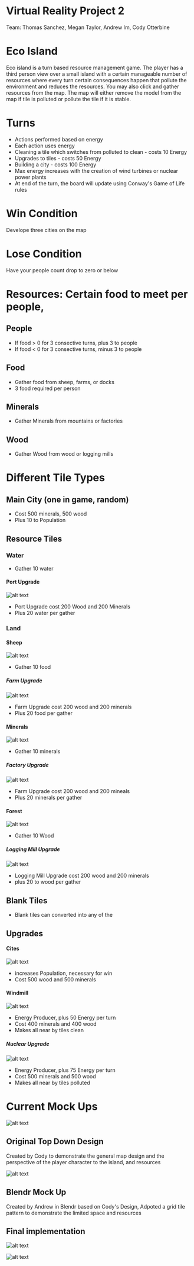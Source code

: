 # Virtual Reality Project 2
Team: Thomas Sanchez, Megan Taylor, Andrew Im, Cody Otterbine

# Eco Island
Eco island is a turn based resource management game. The player has a third person view over a small island with a certain manageable number of resources where every turn certain consequences happen that pollute the environment and reduces the resources. You may also click and gather resources from the map. The map will either remove the model from the map if tile is polluted or pollute the tile if it is  stable.   

# Turns
+ Actions performed based on energy
+ Each action uses energy
+ Cleaning a tile which switches from polluted to clean - costs 10 Energy
+ Upgrades to tiles - costs 50 Energy
+ Building a city - costs 100 Energy
+ Max energy increases with the creation of wind turbines or nuclear power plants
+ At end of the turn, the board will update using Conway's Game of Life rules 

# Win Condition
Develope three cities on the map

# Lose Condition
Have your people count drop to zero or below

# Resources: Certain food to meet per people, 
## People
+ If food > 0 for 3 consective turns, plus 3 to people
+ If food < 0 for 3 consective turns, minus 3 to people

## Food
+ Gather food from sheep, farms, or docks
+ 3 food required per person

## Minerals
+ Gather Minerals from mountains or factories

## Wood
+ Gather Wood from wood or logging mills

# Different Tile Types
## Main City (one in game, random)
* Cost 500 minerals, 500 wood
* Plus 10 to Population

## Resource Tiles

### Water
* Gather 10 water
#### Port Upgrade
![alt text](https://github.com/Thomas245166/Virtual_Reality_Project_2/blob/master/Mock%20Ups/Assets%20Picture/City.png)
* Port Upgrade cost 200 Wood and 200 Minerals
* Plus 20 water per gather
### Land

#### Sheep
![alt text](https://github.com/Thomas245166/Virtual_Reality_Project_2/blob/master/Mock%20Ups/Assets%20Picture/Sheep.png)
* Gather 10 food
##### Farm Upgrade
![alt text](https://github.com/Thomas245166/Virtual_Reality_Project_2/blob/master/Mock%20Ups/Assets%20Picture/Farm.png)
* Farm Upgrade cost 200 wood and 200 minerals
* Plus 20 food per gather

#### Minerals
![alt text](https://github.com/Thomas245166/Virtual_Reality_Project_2/blob/master/Mock%20Ups/Assets%20Picture/Mountain.png)
* Gather 10 minerals 
##### Factory Upgrade
![alt text](https://github.com/Thomas245166/Virtual_Reality_Project_2/blob/master/Mock%20Ups/Assets%20Picture/Factory.png)
* Farm Upgrade cost 200 wood and 200 mineals
* Plus 20 minerals per gather

#### Forest
![alt text](https://github.com/Thomas245166/Virtual_Reality_Project_2/blob/master/Mock%20Ups/Assets%20Picture/Forest.png)
* Gather 10 Wood
##### Logging Mill Upgrade
![alt text](https://github.com/Thomas245166/Virtual_Reality_Project_2/blob/master/Mock%20Ups/Assets%20Picture/Log%20Mill.png)
* Logging Mill Upgrade cost 200 wood and 200 minerals
* plus 20 to wood per gather

## Blank Tiles
* Blank tiles can converted into any of the

## Upgrades
#### Cites
![alt text](https://github.com/Thomas245166/Virtual_Reality_Project_2/blob/master/Mock%20Ups/Assets%20Picture/City.png)
* increases Population, necessary for win
* Cost 500 wood and 500 minerals
#### Windmill
![alt text](https://github.com/Thomas245166/Virtual_Reality_Project_2/blob/master/Mock%20Ups/Assets%20Picture/WindTurbine.png)
* Energy Producer, plus 50 Energy per turn
* Cost 400 minerals and 400 wood
* Makes all near by tiles clean
##### Nuclear Upgrade
![alt text](https://github.com/Thomas245166/Virtual_Reality_Project_2/blob/master/Mock%20Ups/Assets%20Picture/Nuclear%20Plant.jpg)
* Energy Producer, plus 75 Energy per turn
* Cost 500 minerals and 500 wood
* Makes all near by tiles polluted 

# Current Mock Ups
![alt text](https://github.com/Thomas245166/Virtual_Reality_Project_2/blob/master/Mock%20Ups/Cody%20mock%20up.JPG)
## Original Top Down Design
Created by Cody to demonstrate the general map design and the perspective of the player character to the island, and resources

![alt text](https://github.com/Thomas245166/Virtual_Reality_Project_2/blob/master/Mock%20Ups/Mock%20Up.png)
## Blendr Mock Up
Created by Andrew in Blendr based on Cody's Design, Adpoted a grid tile pattern to demonstrate the limited space and resources

## Final implementation
![alt text](https://github.com/Thomas245166/Virtual_Reality_Project_2/blob/master/Mock%20Ups/Assets%20Picture/Scene.jpg)

![alt text](https://github.com/Thomas245166/Virtual_Reality_Project_2/blob/master/Mock%20Ups/Assets%20Picture/Game.jpg)
